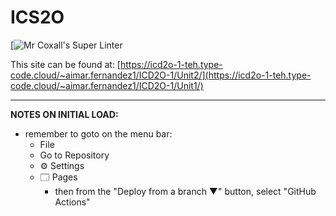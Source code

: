 # ICS2O

[![Mr Coxall's Super Linter](https://github.com/MTHS-ICD2O-1-2024/ICD2O-Unit-1-08-Aimar-Fernandez)

This site can be found at: [https://icd2o-1-teh.type-code.cloud/~aimar.fernandez1/ICD2O-1/Unit2/](https://icd2o-1-teh.type-code.cloud/~aimar.fernandez1/ICD2O-1/Unit1/)

---

**NOTES ON INITIAL LOAD:**
- remember to goto on the menu bar:
  - File
  - Go to Repository
  - ⚙ Settings
  - 🗔 Pages
    - then from the "Deploy from a branch ▼" button, select "GitHub Actions"
